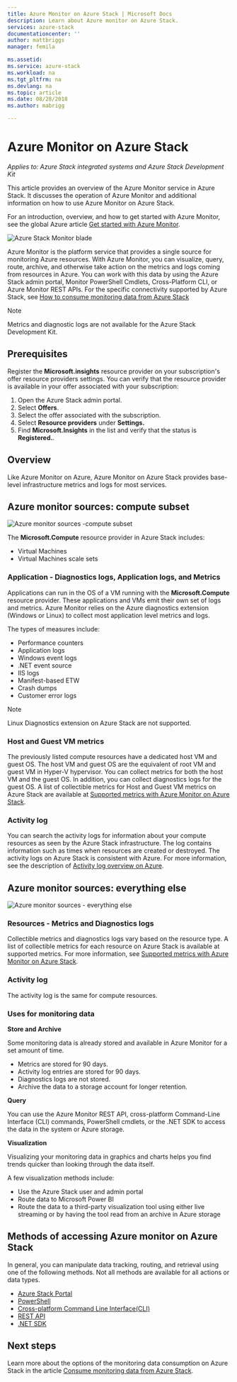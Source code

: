 ```yaml
---
title: Azure Monitor on Azure Stack | Microsoft Docs
description: Learn about Azure monitor on Azure Stack.
services: azure-stack
documentationcenter: ''
author: mattbriggs
manager: femila

ms.assetid:
ms.service: azure-stack
ms.workload: na
ms.tgt_pltfrm: na
ms.devlang: na
ms.topic: article
ms.date: 08/28/2018
ms.author: mabrigg

---
```


# Azure Monitor on Azure Stack

*Applies to: Azure Stack integrated systems and Azure Stack Development Kit*

This article provides an overview of the Azure Monitor service in Azure Stack. It discusses the operation of Azure Monitor and additional information on how to use Azure Monitor on Azure Stack. 

For an introduction, overview, and how to get started with Azure Monitor, see the global Azure article [Get started with Azure Monitor](https://docs.microsoft.com/azure/monitoring-and-diagnostics/monitoring-get-started).

![Azure Stack Monitor blade](./media/azure-stack-metrics-azure-data/azs-monitor.png)

Azure Monitor is the platform service that provides a single source for monitoring Azure resources. With Azure Monitor, you can visualize, query, route, archive, and otherwise take action on the metrics and logs coming from resources in Azure. You can work with this data by using the Azure Stack admin portal, Monitor PowerShell Cmdlets, Cross-Platform CLI, or Azure Monitor REST APIs. For the specific connectivity supported by Azure Stack, see [How to consume monitoring data from Azure Stack](azure-stack-metrics-monitor.md)

> [!Note]  
Metrics and diagnostic logs are not available for the Azure Stack Development Kit.

## Prerequisites

Register the **Microsoft.insights** resource provider on your subscription's offer resource providers settings. You can verify that the resource provider is available in your offer associated with your subscription:

1. Open the Azure Stack admin portal.
2. Select **Offers**.
3. Select the offer associated with the subscription.
4. Select **Resource providers** under **Settings.** 
5. Find **Microsoft.Insights** in the list and verify that the status is **Registered.**.

## Overview

Like Azure Monitor on Azure, Azure Monitor on Azure Stack provides base-level infrastructure metrics and logs for most services.

## Azure monitor sources: compute subset

![Azure monitor sources -compute subset](media//azure-stack-metrics-azure-data/azs-monitor-computersubset.png)

The **Microsoft.Compute** resource provider in Azure Stack includes:
 - Virtual Machines 
 - Virtual Machines scale sets

### Application - Diagnostics logs, Application logs, and Metrics

Applications can run in the OS of a VM running with the **Microsoft.Compute** resource provider. These applications and VMs emit their own set of logs and metrics. Azure Monitor relies on the Azure diagnostics extension (Windows or Linux) to collect most application level metrics and logs. 

The types of measures include:
 - Performance counters
 - Application logs
 - Windows event logs
 - .NET event source
 - IIS logs
 - Manifest-based ETW
 - Crash dumps
 - Customer error logs

> [!Note]  
> Linux Diagnostics extension on Azure Stack are not supported.

### Host and Guest VM metrics

The previously listed compute resources have a dedicated host VM and guest OS. The host VM and guest OS are the equivalent of root VM and guest VM in Hyper-V hypervisor. You can collect metrics for both the host VM and the guest OS. In addition, you can collect diagnostics logs for the guest OS. A list of collectible metrics for Host and Guest VM metrics on Azure Stack are available at [Supported metrics with Azure Monitor on Azure Stack](azure-stack-metrics-supported.md). 

### Activity log

You can search the activity logs for information about your compute resources as seen by the Azure Stack infrastructure. The log contains information such as times when resources are created or destroyed. The activity logs on Azure Stack is consistent with Azure. For more information, see the description of [Activity log overview on Azure](https://docs.microsoft.com/azure/monitoring-and-diagnostics/monitoring-overview-activity-logs). 


## Azure monitor sources: everything else

![Azure monitor sources - everything else](media//azure-stack-metrics-azure-data/azs-monitor-othersubset.png)

### Resources - Metrics and Diagnostics logs

Collectible metrics and diagnostics logs vary based on the resource type. A list of collectible metrics for each resource on Azure Stack is available at supported metrics. For more information, see [Supported metrics with Azure Monitor on Azure Stack](azure-stack-metrics-supported.md).

### Activity log

The activity log is the same for compute resources. 

### Uses for monitoring data

**Store and Archive**  

Some monitoring data is already stored and available in Azure Monitor for a set amount of time. 
 - Metrics are stored for 90 days. 
 - Activity log entries are stored for 90 days. 
 - Diagnostics logs are not stored.
 - Archive the data to a storage account for longer retention.

**Query**  

You can use the Azure Monitor REST API, cross-platform Command-Line Interface (CLI) commands, PowerShell cmdlets, or the .NET SDK to access the data in the system or Azure storage. 

**Visualization**

Visualizing your monitoring data in graphics and charts helps you find trends quicker than looking through the data itself. 

A few visualization methods include:
 - Use the Azure Stack user and admin portal
 - Route data to Microsoft Power BI
 - Route the data to a third-party visualization tool using either live streaming or by having the tool read from an archive in Azure storage

## Methods of accessing Azure monitor on Azure Stack

In general, you can manipulate data tracking, routing, and retrieval using one of the following methods. Not all methods are available for all actions or data types.

 - [Azure Stack Portal](https://docs.microsoft.com/azure/azure-stack/user/azure-stack-use-portal)
 - [PowerShell](https://docs.microsoft.com/azure/monitoring-and-diagnostics/insights-powershell-samples)
 - [Cross-platform Command Line Interface(CLI)](https://docs.microsoft.com/azure/monitoring-and-diagnostics/insights-cli-samples)
 - [REST API](https://docs.microsoft.com/rest/api/monitor)
 - [.NET SDK](http://www.nuget.org/packages/Microsoft.Azure.Management.Monitor)

## Next steps

Learn more about the options of the monitoring data consumption on Azure Stack in the article [Consume monitoring data from Azure Stack](azure-stack-metrics-monitor.md).
